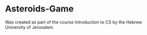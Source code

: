 # Asteroids-Game

Was created as part of the course Introduction to CS by the Hebrew University of Jerusalem.



